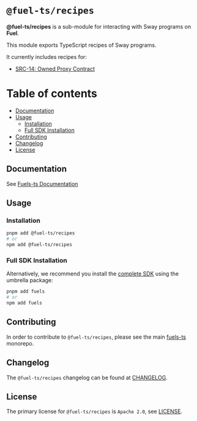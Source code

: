 # `@fuel-ts/recipes`

**@fuel-ts/recipes** is a sub-module for interacting with Sway programs on **Fuel**.

This module exports TypeScript recipes of Sway programs.

It currently includes recipes for:

- [SRC-14: Owned Proxy Contract](./src/contracts/src14/README.md)

# Table of contents

- [Documentation](#documentation)
- [Usage](#usage)
  - [Installation](#installation)
  - [Full SDK Installation](#full-sdk-installation)
- [Contributing](#contributing)
- [Changelog](#changelog)
- [License](#license)

## Documentation

<!-- TODO: Replace this link with specific docs for this package if and when we re-introduce a API reference section to our docs -->

See [Fuels-ts Documentation](https://docs.fuel.network/docs/fuels-ts/)

## Usage

### Installation

```sh
pnpm add @fuel-ts/recipes
# or
npm add @fuel-ts/recipes
```

### Full SDK Installation

Alternatively, we recommend you install the [complete SDK](https://github.com/FuelLabs/fuels-ts) using the umbrella package:

```sh
pnpm add fuels
# or
npm add fuels
```

## Contributing

In order to contribute to `@fuel-ts/recipes`, please see the main [fuels-ts](https://github.com/FuelLabs/fuels-ts) monorepo.

## Changelog

The `@fuel-ts/recipes` changelog can be found at [CHANGELOG](./CHANGELOG.md).

## License

The primary license for `@fuel-ts/recipes` is `Apache 2.0`, see [LICENSE](./LICENSE).
